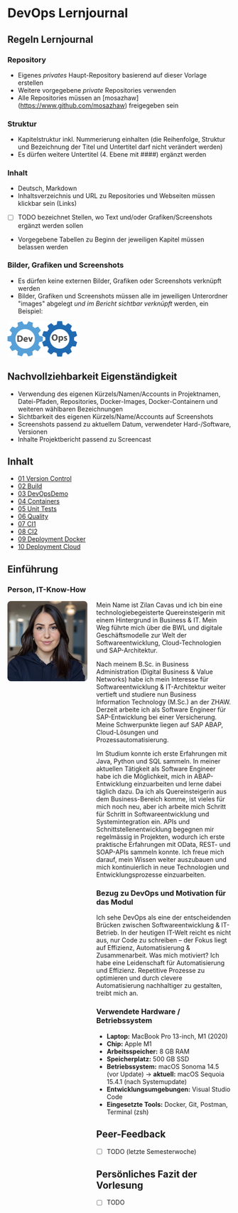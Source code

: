 # DevOps Lernjournal

## Regeln Lernjournal

### Repository
* Eigenes *privates* Haupt-Repository basierend auf dieser Vorlage erstellen
* Weitere vorgegebene *private* Repositories verwenden
* Alle Repositories müssen an [mosazhaw] (https://www.github.com/mosazhaw) freigegeben sein

### Struktur
* Kapitelstruktur inkl. Nummerierung einhalten (die Reihenfolge, Struktur und Bezeichnung der Titel und Untertitel darf nicht verändert werden)
* Es dürfen weitere Untertitel (4. Ebene mit ####) ergänzt werden

### Inhalt
* Deutsch, Markdown
* Inhaltsverzeichnis und URL zu Repositories und Webseiten müssen klickbar sein (Links)
* [ ] TODO bezeichnet Stellen, wo Text und/oder Grafiken/Screenshots ergänzt werden sollen
* Vorgegebene Tabellen zu Beginn der jeweiligen Kapitel müssen belassen werden

### Bilder, Grafiken und Screenshots
* Es dürfen keine externen Bilder, Grafiken oder Screenshots verknüpft werden
* Bilder, Grafiken und Screenshots müssen alle im jeweiligen Unterordner "images" abgelegt *und im Bericht sichtbar verknüpft* werden, ein Beispiel:

<img src="images/devops.png" alt="DevOpsLogo" width="157" height="80">

## Nachvollziehbarkeit Eigenständigkeit

* Verwendung des eigenen Kürzels/Namen/Accounts in Projektnamen, Datei-Pfaden, Repositories, Docker-Images, Docker-Containern und weiteren wählbaren Bezeichnungen
* Sichtbarkeit des eigenen Kürzels/Name/Accounts auf Screenshots
* Screenshots passend zu aktuellem Datum, verwendeter Hard-/Software, Versionen
* Inhalte Projektbericht passend zu Screencast

## Inhalt

- [01 Version Control](https://github.com/zilancavas/Repo_Zilan)
- [02 Build](https://github.com/zilancavas/DevOps-02-Build-Zilan)
- [03 DevOpsDemo](https://github.com/zilancavas/DevOps-03-DevOpsDemo)
- [04 Containers](https://github.com/zilancavas/DevOps-04-Containers)
- [05 Unit Tests](https://github.com/zilancavas/DevOps-05-Unit-Tests)
- [06 Quality](https://github.com/zilancavas/DevOps-06-Quality)
- [07 CI1](https://github.com/devopszhaw/DevOps-07-CI1)
- [08 CI2](https://github.com/devopszhaw/DevOps-08-CI2)
- [09 Deployment Docker](https://github.com/devopszhaw/DevOps-09-Deployment-Docker)
- [10 Deployment Cloud](https://github.com/devopszhaw/DevOps-10-Deployment-Cloud)

## Einführung

### Person, IT-Know-How

<div style="display: flex; align-items: flex-start; gap: 20px;">

<img src="images/profilbild.png" alt="Profilbild" width="180" style="border-radius: 8px"/>

<div>
Mein Name ist Zilan Cavas und ich bin eine technologiebegeisterte Quereinsteigerin mit einem Hintergrund in Business & IT.  Mein Weg führte mich über die BWL und digitale Geschäftsmodelle zur Welt der Softwareentwicklung, Cloud-Technologien und SAP-Architektur.  

Nach meinem B.Sc. in Business Administration (Digital Business & Value Networks) habe ich mein Interesse für Softwareentwicklung & IT-Architektur weiter vertieft und studiere nun Business Information Technology (M.Sc.) an der ZHAW. Derzeit arbeite ich als Software Engineer für SAP-Entwicklung bei einer Versicherung.  Meine Schwerpunkte liegen auf SAP ABAP, Cloud-Lösungen und Prozessautomatisierung.

Im Studium konnte ich erste Erfahrungen mit Java, Python und SQL sammeln. In meiner aktuellen Tätigkeit als Software Engineer habe ich die Möglichkeit, mich in ABAP-Entwicklung einzuarbeiten und lerne dabei täglich dazu. Da ich als Quereinsteigerin aus dem Business-Bereich komme, ist vieles für mich noch neu, aber ich arbeite mich Schritt für Schritt in Softwareentwicklung und Systemintegration ein. APIs und Schnittstellenentwicklung begegnen mir regelmässig in Projekten, wodurch ich erste praktische Erfahrungen mit OData, REST- und SOAP-APIs sammeln konnte. Ich freue mich darauf, mein Wissen weiter auszubauen und mich kontinuierlich in neue Technologien und Entwicklungsprozesse einzuarbeiten.

### Bezug zu DevOps und Motivation für das Modul
Ich sehe DevOps als eine der entscheidenden Brücken zwischen Softwareentwicklung & IT-Betrieb. In der heutigen IT-Welt reicht es nicht aus, nur Code zu schreiben – der Fokus liegt auf Effizienz, Automatisierung & Zusammenarbeit. Was mich motiviert? Ich habe eine Leidenschaft für Automatisierung und Effizienz. Repetitive Prozesse zu optimieren und durch clevere Automatisierung nachhaltiger zu gestalten, treibt mich an.


### Verwendete Hardware / Betriebssystem

- **Laptop:** MacBook Pro 13-inch, M1 (2020)  
- **Chip:** Apple M1  
- **Arbeitsspeicher:** 8 GB RAM  
- **Speicherplatz:** 500 GB SSD  
- **Betriebssystem:** macOS Sonoma 14.5 (vor Update) → **aktuell:** macOS Sequoia 15.4.1 (nach Systemupdate)
- **Entwicklungsumgebungen:** Visual Studio Code  
- **Eingesetzte Tools:** Docker, Git, Postman, Terminal (zsh)  


## Peer-Feedback

- [ ] TODO (letzte Semesterwoche)

## Persönliches Fazit der Vorlesung

- [ ] TODO

